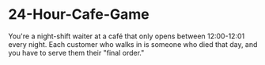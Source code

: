 # 24-Hour-Cafe-Game
You're a night-shift waiter at a café that only opens between 12:00-12:01 every night. Each customer who walks in is someone who died that day, and you have to serve them their "final order."
